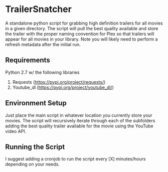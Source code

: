 # TrailerSnatcher
A standalone python script for grabbing high definition trailers for all movies in a given directory. The script will pull the best quality available and
store the trailer with the proper naming convention for Plex so that trailers will appear for all movies in your library. Note you will likely need to perform a refresh metadata
after the initial run.

## Requirements
Python 2.7 w/ the following libraries

1. Requests (https://pypi.org/project/requests/)
2. Youtube_dl (https://pypi.org/project/youtube_dl/)


## Environment Setup
Just place the main script in whatever location you currently store your movies. The script will recursively iterate through each of the subfolders adding the best
quality trailer available for the movie using the YouTube video API.


## Running the Script
I suggest adding a cronjob to run the script every [X] minutes/hours depending on your needs.

